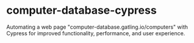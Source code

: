 # computer-database-cypress
Automating a web page "computer-database.gatling.io/computers" with Cypress for improved functionality, performance, and user experience.
